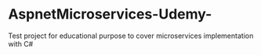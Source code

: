 # AspnetMicroservices-Udemy-
Test project for educational purpose to cover microservices implementation with C#
